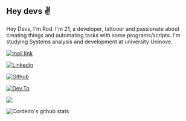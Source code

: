 ## Hey devs ✌️

Hey Devs, I'm Rod. I'm 21, a developer, tattooer and passionate about creating things and automating tasks with some programs/scripts. I'm studying Systems analysis and development at university Uninove.

[![mail link](https://img.shields.io/static/v1?label=mail&message=rodrigomendoncca%40gmail.com&style=flat-square&logo=gmail&color=red)](mailto:rodrigomendoncca@gmail.com)

[![Linkedin](https://img.shields.io/static/v1?label=LinkedIn&message=rodrigomcordeiro&style=flat-square&logo=linkedin&color=blue)](https://www.linkedin.com/in/rodrigomcordeiro)

[![Github](https://img.shields.io/static/v1?label=Github&message=rodcordeiro&style=flat-square&logo=github&color=black)](https://github.com/rodcordeiro)

[![Dev.To](https://img.shields.io/static/v1?label=Dev.to&message=rodcordeiro&style=flat-square&logo=dev.to&color=black)](https://dev.to/rodcordeiro)



![](https://komarev.com/ghpvc/?username=rodcordeiro&style=flat-square)

![Cordeiro's github stats](https://github-readme-stats.vercel.app/api?username=rodcordeiro&show_icons=true&theme=dark)

